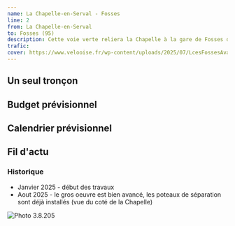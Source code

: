 ```yaml
---
name: La Chapelle-en-Serval - Fosses
line: 2
from: La Chapelle-en-Serval
to: Fosses (95)
description: Cette voie verte reliera la Chapelle à la gare de Fosses dans le val d'Oise le long de la RD1017.
trafic: 
cover: https://www.velooise.fr/wp-content/uploads/2025/07/LcesFossesAvant.jpg
---
```


## Un seul tronçon


## Budget prévisionnel

## Calendrier prévisionnel

## Fil d'actu

### Historique
- Janvier 2025 - début des travaux
- Aout 2025 - le gros oeuvre est bien avancé, les poteaux de séparation sont déjà installés (vue du coté de la Chapelle)

![Photo 3.8.205](https://www.velooise.fr/wp-content/uploads/2025/08/cyclopolis-l2-Apercu-des-travaux-au-3-8-2025.jpg)
